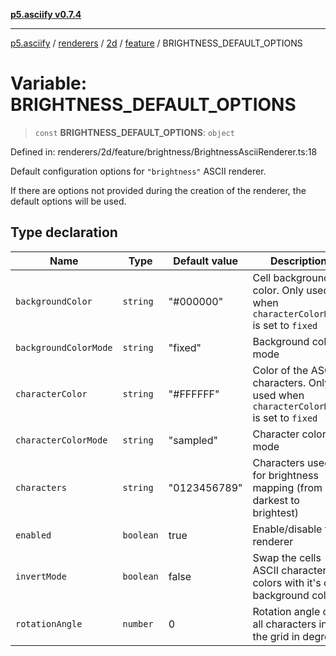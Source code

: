 [**p5.asciify v0.7.4**](../../../../../../../README.md)

***

[p5.asciify](../../../../../../../README.md) / [renderers](../../../../../README.md) / [2d](../../../README.md) / [feature](../README.md) / BRIGHTNESS\_DEFAULT\_OPTIONS

# Variable: BRIGHTNESS\_DEFAULT\_OPTIONS

> `const` **BRIGHTNESS\_DEFAULT\_OPTIONS**: `object`

Defined in: renderers/2d/feature/brightness/BrightnessAsciiRenderer.ts:18

Default configuration options for `"brightness"` ASCII renderer. 

If there are options not provided during the creation of the renderer, the default options will be used.

## Type declaration

| Name | Type | Default value | Description | Defined in |
| ------ | ------ | ------ | ------ | ------ |
| <a id="backgroundcolor"></a> `backgroundColor` | `string` | "#000000" | Cell background color. Only used when `characterColorMode` is set to `fixed` | renderers/2d/feature/brightness/BrightnessAsciiRenderer.ts:28 |
| <a id="backgroundcolormode"></a> `backgroundColorMode` | `string` | "fixed" | Background color mode | renderers/2d/feature/brightness/BrightnessAsciiRenderer.ts:30 |
| <a id="charactercolor"></a> `characterColor` | `string` | "#FFFFFF" | Color of the ASCII characters. Only used when `characterColorMode` is set to `fixed` | renderers/2d/feature/brightness/BrightnessAsciiRenderer.ts:24 |
| <a id="charactercolormode"></a> `characterColorMode` | `string` | "sampled" | Character color mode | renderers/2d/feature/brightness/BrightnessAsciiRenderer.ts:26 |
| <a id="characters"></a> `characters` | `string` | "0123456789" | Characters used for brightness mapping (from darkest to brightest) | renderers/2d/feature/brightness/BrightnessAsciiRenderer.ts:22 |
| <a id="enabled"></a> `enabled` | `boolean` | true | Enable/disable the renderer | renderers/2d/feature/brightness/BrightnessAsciiRenderer.ts:20 |
| <a id="invertmode"></a> `invertMode` | `boolean` | false | Swap the cells ASCII character colors with it's cell background colors | renderers/2d/feature/brightness/BrightnessAsciiRenderer.ts:32 |
| <a id="rotationangle"></a> `rotationAngle` | `number` | 0 | Rotation angle of all characters in the grid in degrees | renderers/2d/feature/brightness/BrightnessAsciiRenderer.ts:34 |
